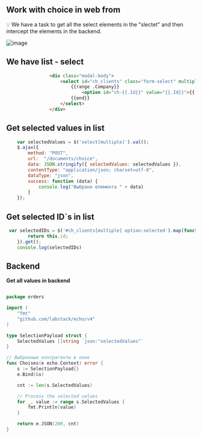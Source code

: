 ## Work with choice in web from

💡 We have a task to get all the select elements in the "slectet" and then intercept the elements in the backend.

![image](https://github.com/Gitart/GO-SIMPLE/assets/3950155/34e3302f-ce61-44c6-b834-159974ce7a7b)


## We have list - select
```html
                <div class="modal-body">
                    <select id="ch_clients" class="form-select" multiple style="height: 300px">
                        {{range .Company}}
                            <option id="ch-{{.Id}}" value="{{.Id}}">{{.Title}}</option>
                        {{end}}
                    </select>
                </div>
```

## Get selected values in list
```js
    var selectedValues = $('select[multiple]').val();
    $.ajax({
        method: "POST",
        url:  "/documents/choice",
        data: JSON.stringify({ selectedValues: selectedValues }),
        contentType: "application/json; charset=utf-8",
        dataType: "json",
        success: function (data) {
            console.log("Выбрано елемента " + data)
        }
    });
```

## Get selected ID`s in list
```js
 var selectedIDs = $('#ch_clients[multiple] option:selected').map(function() {
        return this.id;
    }).get();
    console.log(selectedIDs)
```    

## Backend

**Get all values in backend**

```go

package orders

import (
	"fmt"
	"github.com/labstack/echo/v4"
)

type SelectionPayload struct {
	SelectedValues []string `json:"selectedValues"`
}

// Выбранные контрагенты в окне
func Choises(e echo.Context) error {
	s := SelectionPayload{}
	e.Bind(&s)

	cnt := len(s.SelectedValues)

	// Process the selected values
	for _, value := range s.SelectedValues {
		fmt.Println(value)
	}

	return e.JSON(200, cnt)
}
```
